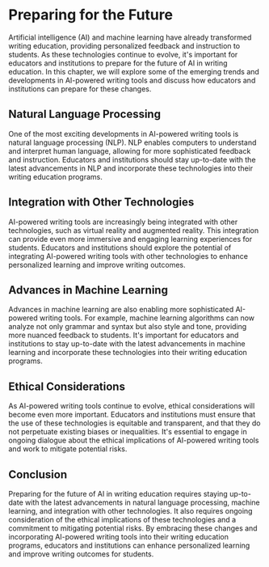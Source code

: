 Preparing for the Future
=============================================================

Artificial intelligence (AI) and machine learning have already transformed writing education, providing personalized feedback and instruction to students. As these technologies continue to evolve, it's important for educators and institutions to prepare for the future of AI in writing education. In this chapter, we will explore some of the emerging trends and developments in AI-powered writing tools and discuss how educators and institutions can prepare for these changes.

Natural Language Processing
---------------------------

One of the most exciting developments in AI-powered writing tools is natural language processing (NLP). NLP enables computers to understand and interpret human language, allowing for more sophisticated feedback and instruction. Educators and institutions should stay up-to-date with the latest advancements in NLP and incorporate these technologies into their writing education programs.

Integration with Other Technologies
-----------------------------------

AI-powered writing tools are increasingly being integrated with other technologies, such as virtual reality and augmented reality. This integration can provide even more immersive and engaging learning experiences for students. Educators and institutions should explore the potential of integrating AI-powered writing tools with other technologies to enhance personalized learning and improve writing outcomes.

Advances in Machine Learning
----------------------------

Advances in machine learning are also enabling more sophisticated AI-powered writing tools. For example, machine learning algorithms can now analyze not only grammar and syntax but also style and tone, providing more nuanced feedback to students. It's important for educators and institutions to stay up-to-date with the latest advancements in machine learning and incorporate these technologies into their writing education programs.

Ethical Considerations
----------------------

As AI-powered writing tools continue to evolve, ethical considerations will become even more important. Educators and institutions must ensure that the use of these technologies is equitable and transparent, and that they do not perpetuate existing biases or inequalities. It's essential to engage in ongoing dialogue about the ethical implications of AI-powered writing tools and work to mitigate potential risks.

Conclusion
----------

Preparing for the future of AI in writing education requires staying up-to-date with the latest advancements in natural language processing, machine learning, and integration with other technologies. It also requires ongoing consideration of the ethical implications of these technologies and a commitment to mitigating potential risks. By embracing these changes and incorporating AI-powered writing tools into their writing education programs, educators and institutions can enhance personalized learning and improve writing outcomes for students.


